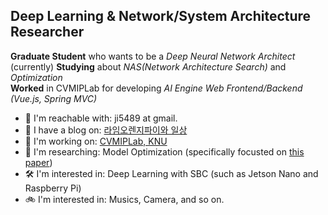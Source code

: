 ## Deep Learning & Network/System Architecture Researcher

**Graduate Student** who wants to be a _Deep Neural Network Architect_  
(currently) **Studying** about _NAS(Network Architecture Search)_ and _Optimization_  
**Worked** in CVMIPLab for developing _AI Engine Web Frontend/Backend (Vue.js, Spring MVC)_

- 📧 I'm reachable with: ji5489 at gmail.
- 🚀 I have a blog on: [라임오렌지파이와 일상](https://dailylime.kr/)
- 💼 I'm working on: [CVMIPLab, KNU](https://visual.kangwon.ac.kr)
- 📖 I'm researching: Model Optimization (specifically focusted on [this paper](https://arxiv.org/abs/1712.05877v1))
- 🛠️ I'm interested in: Deep Learning with SBC (such as Jetson Nano and Raspberry Pi)
- 🚲 I'm interested in: Musics, Camera, and so on.
